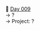 :date: [Day 009](https://github.com/fernandocucci/100DaysOfPython/tree/main/Day%20009)  
-> ?<br/>
-> Project: ?